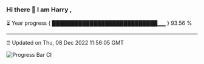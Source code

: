 ### Hi there 👋 I am Harry , 

⏳ Year progress { ████████████████████████████▁▁ } 93.56 %

---

⏰ Updated on Thu, 08 Dec 2022 11:56:05 GMT

![Progress Bar CI](https://github.com/duykhang68/duykhang68/workflows/Progress%20Bar%20CI/badge.svg)
